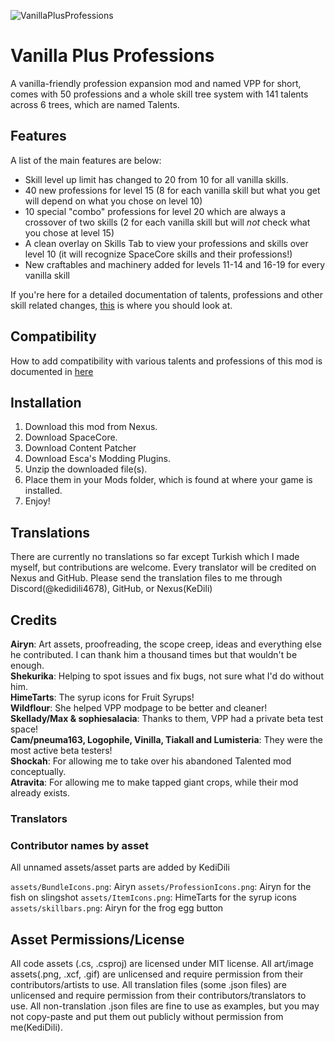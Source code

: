 ![VanillaPlusProfessions](https://github.com/user-attachments/assets/83117448-8b91-4955-8e08-5bca3e727c8a)

# Vanilla Plus Professions
A vanilla-friendly profession expansion mod and named VPP for short, comes with 50 professions and a whole skill tree system with 141 talents across 6 trees, which are named Talents.

## Features
A list of the main features are below:

- Skill level up limit has changed to 20 from 10 for all vanilla skills.
- 40 new professions for level 15 (8 for each vanilla skill but what you get will depend on what you chose on level 10)
- 10 special "combo" professions for level 20 which are always a crossover of two skills (2 for each vanilla skill but will *not* check what you chose at level 15)
- A clean overlay on Skills Tab to view your professions and skills over level 10 (it will recognize SpaceCore skills and their professions!)
- New craftables and machinery added for levels 11-14 and 16-19 for every vanilla skill

If you're here for a detailed documentation of talents, professions and other skill related changes, [this](https://github.com/KediDili/VanillaPlusProfessions/blob/main/features.md) is where you should look at.

## Compatibility
How to add compatibility with various talents and professions of this mod is documented in [here](https://github.com/KediDili/VanillaPlusProfessions/blob/main/compatibility.md)

## Installation
1) Download this mod from Nexus.
2) Download SpaceCore.
3) Download Content Patcher
4) Download Esca's Modding Plugins.
5) Unzip the downloaded file(s).
6) Place them in your Mods folder, which is found at where your game is installed.
7) Enjoy!

## Translations
There are currently no translations so far except Turkish which I made myself, but contributions are welcome. Every translator will be credited on Nexus and GitHub.
Please send the translation files to me through Discord(@kedidili4678), GitHub, or Nexus(KeDili)

## Credits
**Airyn**: Art assets, proofreading, the scope creep, ideas and everything else he contributed. I can thank him a thousand times but that wouldn't be enough.
<br/>**Shekurika**: Helping to spot issues and fix bugs, not sure what I'd do without him.
<br/>**HimeTarts**: The syrup icons for Fruit Syrups!
<br/>**Wildflour**: She helped VPP modpage to be better and cleaner!
<br/>**Skellady/Max & sophiesalacia**: Thanks to them, VPP had a private beta test space!
<br/>**Cam/pneuma163, Logophile, Vinilla, Tiakall and Lumisteria**: They were the most active beta testers!
<br/>**Shockah**: For allowing me to take over his abandoned Talented mod conceptually.
<br/>**Atravita**: For allowing me to make tapped giant crops, while their mod already exists.

### Translators

### Contributor names by asset
All unnamed assets/asset parts are added by KediDili

``assets/BundleIcons.png``: Airyn
``assets/ProfessionIcons.png``: Airyn for the fish on slingshot
``assets/ItemIcons.png``: HimeTarts for the syrup icons
``assets/skillbars.png``: Airyn for the frog egg button

## Asset Permissions/License
All code assets (.cs, .csproj) are licensed under MIT license.
All art/image assets(.png, .xcf, .gif) are unlicensed and require permission from their contributors/artists to use.
All translation files (some .json files) are unlicensed and require permission from their contributors/translators to use.
All non-translation .json files are fine to use as examples, but you may not copy-paste and put them out publicly without permission from me(KediDili).










